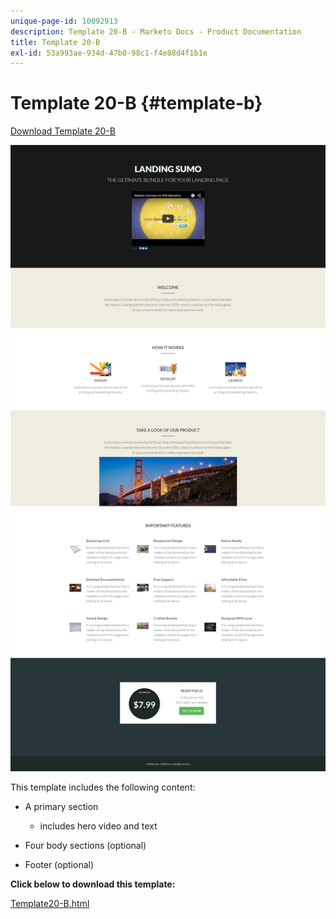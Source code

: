 ```yaml
---
unique-page-id: 10092913
description: Template 20-B - Marketo Docs - Product Documentation
title: Template 20-B
exl-id: 53a993ae-934d-47b0-98c1-f4e88d4f1b1e
---
```

# Template 20-B {#template-b}

[Download Template 20-B](https://docs.marketo.com/download/attachments/10092913/template-20b.html?version=1&modificationdate=1441750700000&api=v2)

![](assets/template-20b.png)

This template includes the following content:

* A primary section

    * includes hero video and text

* Four body sections (optional)
* Footer (optional)

**Click below to download this template:**

[Template20-B.html](https://docs.marketo.com/download/attachments/10092913/template-20b.html?version=1&modificationdate=1441750700000&api=v2)
